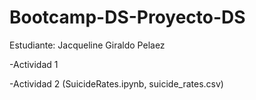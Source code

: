 # Bootcamp-DS-Proyecto-DS

Estudiante: Jacqueline Giraldo Pelaez

-Actividad 1

-Actividad 2 (SuicideRates.ipynb, suicide_rates.csv)
